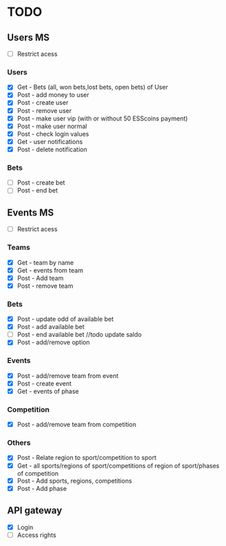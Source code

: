 # TODO

## Users MS
- [ ] Restrict acess 
### Users
- [x] Get - Bets (all, won bets,lost bets, open bets) of User 
- [x] Post - add money to user
- [x] Post - create user
- [x] Post - remove user
- [x] Post - make user vip (with or without 50 ESScoins payment)
- [x] Post - make user normal
- [x] Post - check login values
- [x] Get - user notifications
- [x] Post - delete notification
### Bets
- [ ] Post - create bet
- [ ] Post - end bet

## Events MS
- [ ] Restrict acess 
### Teams 
- [x] Get - team by name
- [x] Get - events from team
- [x] Post - Add team
- [x] Post - remove team
### Bets
- [x] Post - update odd of available bet
- [x] Post - add available bet
- [ ] Post - end available bet //todo update saldo
- [x] Post - add/remove option
### Events
- [x] Post - add/remove team from event
- [x] Post - create event
- [x] Get - events of phase 
### Competition
- [x] Post - add/remove team from competition
### Others
- [X] Post - Relate region to sport/competition to sport
- [x] Get  - all sports/regions of sport/competitions of region of sport/phases of competition
- [x] Post - Add sports, regions, competitions
- [x] Post - Add phase

## API gateway
- [x] Login
- [ ] Access rights

